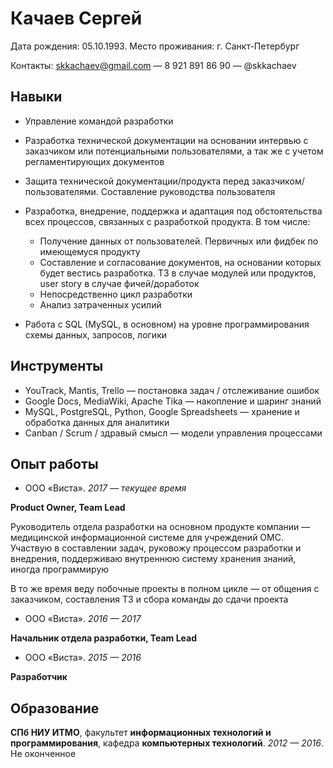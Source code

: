 # Качаев Сергей

Дата рождения: 05.10.1993. Место проживания: г. Санкт-Петербург

Контакты: skkachaev@gmail.com — 8 921 891 86 90 — @skkachaev



## Навыки

* Управление командой разработки

* Разработка технической документации на основании интервью с заказчиком или потенциальными пользователями, а так же с учетом регламентирующих документов
* Защита технической документации/продукта перед заказчиком/пользователями. Составление руководства пользователя
* Разработка, внедрение, поддержка и адаптация под обстоятельства всех процессов, связанных с разработкой продукта. В том числе:
  * Получение данных от пользователей. Первичных или фидбек по имеющемуся продукту
  * Составление и согласование документов, на основании которых будет вестись разработка. ТЗ  в случае модулей или продуктов, user story в случае фичей/доработок
  * Непосредственно цикл разработки
  * Анализ затраченных усилий

* Работа с SQL (MySQL, в основном) на уровне программирования схемы данных, запросов, логики



## Инструменты

* YouTrack, Mantis, Trello — постановка задач / отслеживание ошибок
* Google Docs, MediaWiki, Apache Tika — накопление и шаринг знаний
* MySQL, PostgreSQL, Python, Google Spreadsheets — хранение и обработка данных для аналитики
* Canban / Scrum / здравый смысл — модели управления процессами



## Опыт работы

* ООО «Виста». *2017 — текущее время*

**Product Owner, Team Lead**

Руководитель отдела разработки на основном продукте компании — медицинской информационной системе для учреждений ОМС. Участвую в составлении задач, руковожу процессом разработки и внедрения, поддерживаю внутреннюю систему хранения знаний, иногда программирую

В то же время веду побочные проекты в полном цикле — от общения с заказчиком, составления ТЗ и сбора команды до сдачи проекта



* ООО «Виста». *2016 — 2017*

**Начальник отдела разработки, Team Lead**



* ООО «Виста». *2015 — 2016*

**Разработчик**



## Образование

**СПб НИУ ИТМО**, факультет **информационных технологий и программирования**, кафедра **компьютерных технологий**. *2012 — 2016*. Не оконченное